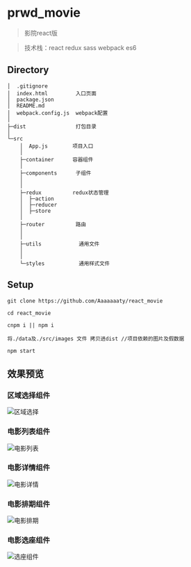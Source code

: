 # prwd_movie
> 影院react版

> 技术栈：react redux sass webpack es6

## Directory

```
│  .gitignore
│  index.html         入口页面
│  package.json
│  README.md
│  webpack.config.js  webpack配置
│
├─dist                打包目录
│     
└─src
    │  App.js        项目入口
    │
    ├─container      容器组件
    │
    ├─components      子组件
    │
    │
    ├─redux          redux状态管理
    │  ├─action
    │  ├─reducer
    │  ├─store
    │     
    ├─router          路由
    │
    │
    ├─utils            通用文件
    │
    │
    └─styles           通用样式文件

```


## Setup

``` 
git clone https://github.com/Aaaaaaaty/react_movie 

cd react_movie 

cnpm i || npm i

将./data及./src/images 文件 拷贝进dist //项目依赖的图片及假数据

npm start

```

## 效果预览
### 区域选择组件
![区域选择](https://dn-mhke0kuv.qbox.me/bbd349f5eea3aaf661ae)
### 电影列表组件
![电影列表](https://dn-mhke0kuv.qbox.me/48d55570a6113a5c74bf)
### 电影详情组件
![电影详情](https://dn-mhke0kuv.qbox.me/8a548a80b0f4a1d9ac36)
### 电影排期组件
![电影排期](https://dn-mhke0kuv.qbox.me/4e113ca5799e239c89f8)
### 电影选座组件
![选座组件](https://dn-mhke0kuv.qbox.me/247556ed695bcbdb2b91.gif)


